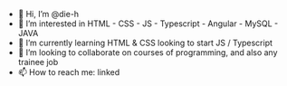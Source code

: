 - 👋 Hi, I’m @die-h
- 👀 I’m interested in HTML - CSS - JS - Typescript - Angular - MySQL - JAVA
- 🌱 I’m currently learning HTML & CSS looking to start JS / Typescript
- 💞️ I’m looking to collaborate on courses of programming, and also any trainee job
- 📫 How to reach me: linked

<!---
die-h/die-h is a ✨ special ✨ repository because its `README.md` (this file) appears on your GitHub profile.
You can click the Preview link to take a look at your changes.
--->

